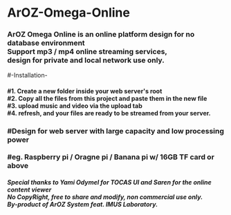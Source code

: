 # ArOZ-Omega-Online<br>

<h3>
ArOZ Omega Online is an online platform design for no database environment<br>
Support mp3 / mp4 online streaming services,<br>
design for private and local network use only.<br>
</h3>
#-Installation-
<h4>
#1. Create a new folder inside your web server's root <br>
#2. Copy all the files from this project and paste them in the new file<br>
#3. upload music and video via the upload tab<br>
#4. refresh, and your files are ready to be streamed from your server.<br>
</h4>
<h3>
#Design for web server with large capacity and low processing power<br><br>
#eg. Raspberry pi / Oragne pi / Banana pi w/ 16GB TF card or above<br>
</h3>
<h5>
Special thanks to Yami Odymel for TOCAS UI and Saren for the online content viewer<br>
No CopyRight, free to share and modify, non commercial use only.<br>
By-product of ArOZ System feat. IMUS Laboratory.<br>
</h5>
